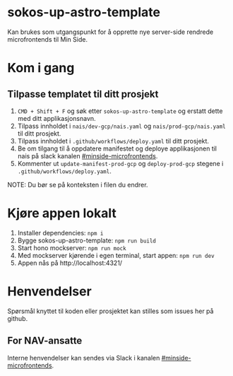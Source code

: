 # sokos-up-astro-template

Kan brukes som utgangspunkt for å opprette nye server-side rendrede microfrontends til Min Side.

# Kom i gang

## Tilpasse templatet til ditt prosjekt

1. `CMD + Shift + F` og søk etter `sokos-up-astro-template` og erstatt dette med ditt applikasjonsnavn.
2. Tilpass innholdet i `nais/dev-gcp/nais.yaml` og `nais/prod-gcp/nais.yaml` til ditt prosjekt.
3. Tilpass innholdet i `.github/workflows/deploy.yaml` til ditt prosjekt.
4. Be om tilgang til å oppdatere manifestet og deploye applikasjonen til nais på slack kanalen [#minside-microfrontends](https://nav-it.slack.com/archives/C04V21LT27P).
5. Kommenter ut `update-manifest-prod-gcp` og `deploy-prod-gcp` stegene i `.github/workflows/deploy.yaml`.

NOTE: Du bør se på konteksten i filen du endrer.

# Kjøre appen lokalt

1. Installer dependencies: `npm i`
2. Bygge sokos-up-astro-template: `npm run build`
3. Start hono mockserver: `npm run mock`
4. Med mockserver kjørende i egen terminal, start appen: `npm run dev`
5. Appen nås på http://localhost:4321/

# Henvendelser

Spørsmål knyttet til koden eller prosjektet kan stilles som issues her på github.

## For NAV-ansatte

Interne henvendelser kan sendes via Slack i kanalen [#minside-microfrontends](https://nav-it.slack.com/archives/C04V21LT27P).
